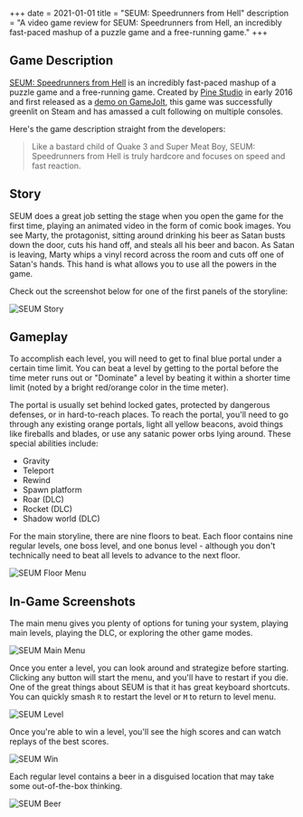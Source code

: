 +++
date = 2021-01-01
title = "SEUM: Speedrunners from Hell"
description = "A video game review for SEUM: Speedrunners from Hell, an incredibly fast-paced mashup of a puzzle game and a free-running game."
+++

## Game Description

[SEUM: Speedrunners from Hell](https://store.steampowered.com/app/457210/SEUM_Speedrunners_from_Hell/) is an incredibly fast-paced mashup of a puzzle game and a free-running game. Created by [Pine Studio](https://pinestudio.co) in early 2016 and first released as a [demo on GameJolt](https://gamejolt.com/games/seum-speedrunners-from-hell-demo/154868), this game was successfully greenlit on Steam and has amassed a cult following on multiple consoles.

Here's the game description straight from the developers:

> Like a bastard child of Quake 3 and Super Meat Boy, SEUM: Speedrunners from Hell is truly hardcore and focuses on speed and fast reaction.

## Story

SEUM does a great job setting the stage when you open the game for the first time, playing an animated video in the form of comic book images. You see Marty, the protagonist, sitting around drinking his beer as Satan busts down the door, cuts his hand off, and steals all his beer and bacon. As Satan is leaving, Marty whips a vinyl record across the room and cuts off one of Satan's hands. This hand is what allows you to use all the powers in the game.

Check out the screenshot below for one of the first panels of the storyline:

![SEUM Story](https://img.cleberg.io/blog/20210101-seum/seum_story.png)

## Gameplay

To accomplish each level, you will need to get to final blue portal under a certain time limit. You can beat a level by getting to the portal before the time meter runs out or "Dominate" a level by beating it within a shorter time limit (noted by a bright red/orange color in the time meter).

The portal is usually set behind locked gates, protected by dangerous defenses, or in hard-to-reach places. To reach the portal, you'll need to go through any existing orange portals, light all yellow beacons, avoid things like fireballs and blades, or use any satanic power orbs lying around. These special abilities include:

- Gravity
- Teleport
- Rewind
- Spawn platform
- Roar (DLC)
- Rocket (DLC)
- Shadow world (DLC)

For the main storyline, there are nine floors to beat. Each floor contains nine regular levels, one boss level, and one bonus level - although you don't technically need to beat all levels to advance to the next floor.

![SEUM Floor Menu](https://img.cleberg.io/blog/20210101-seum/seum_floor.png)

## In-Game Screenshots

The main menu gives you plenty of options for tuning your system, playing main levels, playing the DLC, or exploring the other game modes.

![SEUM Main Menu](https://img.cleberg.io/blog/20210101-seum/seum_menu.png)

Once you enter a level, you can look around and strategize before starting. Clicking any button will start the menu, and you'll have to restart if you die. One of the great things about SEUM is that it has great keyboard shortcuts. You can quickly smash `R` to restart the level or `M` to return to level menu.

![SEUM Level](https://img.cleberg.io/blog/20210101-seum/seum_level.png)

Once you're able to win a level, you'll see the high scores and can watch replays of the best scores.

![SEUM Win](https://img.cleberg.io/blog/20210101-seum/seum_win.png)

Each regular level contains a beer in a disguised location that may take some out-of-the-box thinking.

![SEUM Beer](https://img.cleberg.io/blog/20210101-seum/seum_beer.png)

